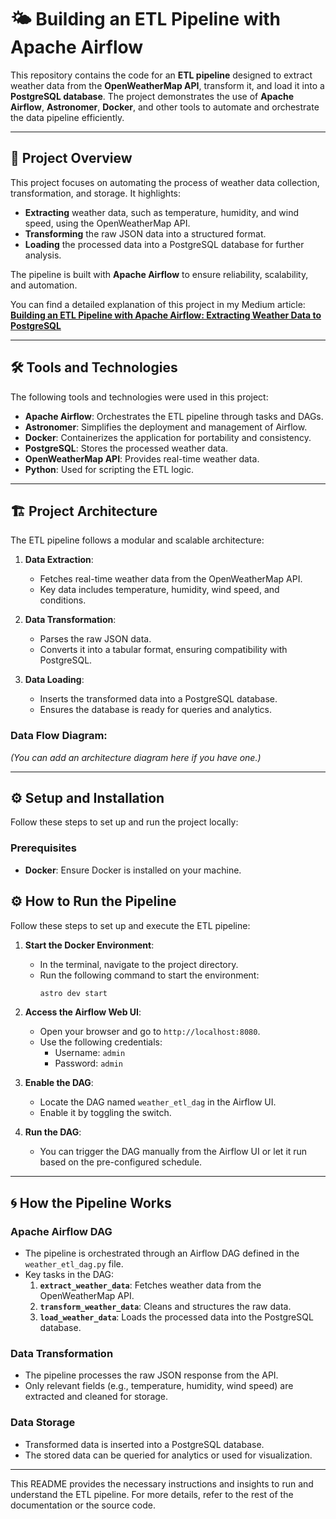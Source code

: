 
# 🌤️ Building an ETL Pipeline with Apache Airflow

This repository contains the code for an **ETL pipeline** designed to extract weather data from the **OpenWeatherMap API**, transform it, and load it into a **PostgreSQL database**. The project demonstrates the use of **Apache Airflow**, **Astronomer**, **Docker**, and other tools to automate and orchestrate the data pipeline efficiently.

---

## 📖 Project Overview

This project focuses on automating the process of weather data collection, transformation, and storage. It highlights:
- **Extracting** weather data, such as temperature, humidity, and wind speed, using the OpenWeatherMap API.
- **Transforming** the raw JSON data into a structured format.
- **Loading** the processed data into a PostgreSQL database for further analysis.

The pipeline is built with **Apache Airflow** to ensure reliability, scalability, and automation.

You can find a detailed explanation of this project in my Medium article:  
[**Building an ETL Pipeline with Apache Airflow: Extracting Weather Data to PostgreSQL**](https://medium.com/@yadavprachi5898/building-an-etl-pipeline-with-apache-airflow-extracting-weather-data-to-postgresql-5a36a5290040)

---

## 🛠️ Tools and Technologies

The following tools and technologies were used in this project:

- **Apache Airflow**: Orchestrates the ETL pipeline through tasks and DAGs.
- **Astronomer**: Simplifies the deployment and management of Airflow.
- **Docker**: Containerizes the application for portability and consistency.
- **PostgreSQL**: Stores the processed weather data.
- **OpenWeatherMap API**: Provides real-time weather data.
- **Python**: Used for scripting the ETL logic.

---

## 🏗️ Project Architecture

The ETL pipeline follows a modular and scalable architecture:

1. **Data Extraction**:
   - Fetches real-time weather data from the OpenWeatherMap API.
   - Key data includes temperature, humidity, wind speed, and conditions.

2. **Data Transformation**:
   - Parses the raw JSON data.
   - Converts it into a tabular format, ensuring compatibility with PostgreSQL.

3. **Data Loading**:
   - Inserts the transformed data into a PostgreSQL database.
   - Ensures the database is ready for queries and analytics.

### Data Flow Diagram:
*(You can add an architecture diagram here if you have one.)*

---

## ⚙️ Setup and Installation

Follow these steps to set up and run the project locally:

### Prerequisites
- **Docker**: Ensure Docker is installed on your machine.

## ⚙️ How to Run the Pipeline

Follow these steps to set up and execute the ETL pipeline:

1. **Start the Docker Environment**:
   - In the terminal, navigate to the project directory.
   - Run the following command to start the environment:
     ```bash
     astro dev start
     ```

2. **Access the Airflow Web UI**:
   - Open your browser and go to `http://localhost:8080`.
   - Use the following credentials:
     - Username: `admin`
     - Password: `admin`

3. **Enable the DAG**:
   - Locate the DAG named `weather_etl_dag` in the Airflow UI.
   - Enable it by toggling the switch.

4. **Run the DAG**:
   - You can trigger the DAG manually from the Airflow UI or let it run based on the pre-configured schedule.

---

## 🌀 How the Pipeline Works

### **Apache Airflow DAG**
- The pipeline is orchestrated through an Airflow DAG defined in the `weather_etl_dag.py` file.
- Key tasks in the DAG:
  1. **`extract_weather_data`**: Fetches weather data from the OpenWeatherMap API.
  2. **`transform_weather_data`**: Cleans and structures the raw data.
  3. **`load_weather_data`**: Loads the processed data into the PostgreSQL database.

### **Data Transformation**
- The pipeline processes the raw JSON response from the API.
- Only relevant fields (e.g., temperature, humidity, wind speed) are extracted and cleaned for storage.

### **Data Storage**
- Transformed data is inserted into a PostgreSQL database.
- The stored data can be queried for analytics or used for visualization.

---

This README provides the necessary instructions and insights to run and understand the ETL pipeline. For more details, refer to the rest of the documentation or the source code.
